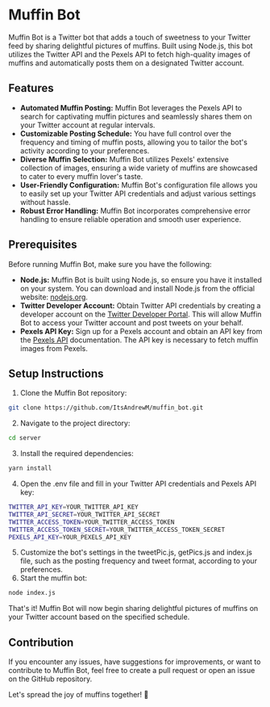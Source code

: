# Muffin Bot

Muffin Bot is a Twitter bot that adds a touch of sweetness to your Twitter feed by sharing delightful pictures of muffins. Built using Node.js, this bot utilizes the Twitter API and the Pexels API to fetch high-quality images of muffins and automatically posts them on a designated Twitter account.

## Features

- **Automated Muffin Posting:** Muffin Bot leverages the Pexels API to search for captivating muffin pictures and seamlessly shares them on your Twitter account at regular intervals.
- **Customizable Posting Schedule:** You have full control over the frequency and timing of muffin posts, allowing you to tailor the bot's activity according to your preferences.
- **Diverse Muffin Selection:** Muffin Bot utilizes Pexels' extensive collection of images, ensuring a wide variety of muffins are showcased to cater to every muffin lover's taste.
- **User-Friendly Configuration:** Muffin Bot's configuration file allows you to easily set up your Twitter API credentials and adjust various settings without hassle.
- **Robust Error Handling:** Muffin Bot incorporates comprehensive error handling to ensure reliable operation and smooth user experience.

## Prerequisites

Before running Muffin Bot, make sure you have the following:

- **Node.js:** Muffin Bot is built using Node.js, so ensure you have it installed on your system. You can download and install Node.js from the official website: [nodejs.org](https://nodejs.org).
- **Twitter Developer Account:** Obtain Twitter API credentials by creating a developer account on the [Twitter Developer Portal](https://developer.twitter.com/). This will allow Muffin Bot to access your Twitter account and post tweets on your behalf.
- **Pexels API Key:** Sign up for a Pexels account and obtain an API key from the [Pexels API](https://www.pexels.com/api/) documentation. The API key is necessary to fetch muffin images from Pexels.

## Setup Instructions

1. Clone the Muffin Bot repository:

```bash
git clone https://github.com/ItsAndrewM/muffin_bot.git

```

2. Navigate to the project directory:

```bash
cd server
```

3. Install the required dependencies:
```bash
yarn install
```
4. Open the .env file and fill in your Twitter API credentials and Pexels API key:
```bash
TWITTER_API_KEY=YOUR_TWITTER_API_KEY
TWITTER_API_SECRET=YOUR_TWITTER_API_SECRET
TWITTER_ACCESS_TOKEN=YOUR_TWITTER_ACCESS_TOKEN
TWITTER_ACCESS_TOKEN_SECRET=YOUR_TWITTER_ACCESS_TOKEN_SECRET
PEXELS_API_KEY=YOUR_PEXELS_API_KEY
```
5. Customize the bot's settings in the tweetPic.js, getPics.js and index.js file, such as the posting frequency and tweet format, according to your preferences.
6. Start the muffin bot:
```bash
node index.js
```
That's it! Muffin Bot will now begin sharing delightful pictures of muffins on your Twitter account based on the specified schedule.

## Contribution

If you encounter any issues, have suggestions for improvements, or want to contribute to Muffin Bot, feel free to create a pull request or open an issue on the GitHub repository.

Let's spread the joy of muffins together! 🧁

